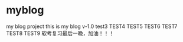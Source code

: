 # myblog
my blog project
this is my blog v-1.0
test3
TEST4
TEST5
TEST6
TEST7
TEST8
TEST9
软考复习最后一晚，加油！！！
